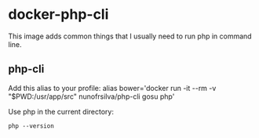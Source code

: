 # docker-php-cli

This image adds common things that I usually need to run php in command line.

## php-cli

Add this alias to your profile:
    alias bower='docker run -it --rm -v "$PWD:/usr/app/src" nunofrsilva/php-cli gosu php'

Use php in the current directory:

    php --version